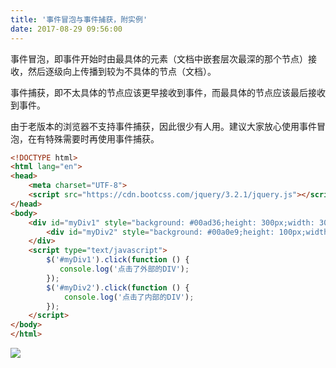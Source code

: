 ```yaml
---
title: '事件冒泡与事件捕获，附实例'
date: 2017-08-29 09:56:00
---   
```

事件冒泡，即事件开始时由最具体的元素（文档中嵌套层次最深的那个节点）接收，然后逐级向上传播到较为不具体的节点（文档）。  

事件捕获，即不太具体的节点应该更早接收到事件，而最具体的节点应该最后接收到事件。  

由于老版本的浏览器不支持事件捕获，因此很少有人用。建议大家放心使用事件冒泡，在有特殊需要时再使用事件捕获。  

```html
<!DOCTYPE html>
<html lang="en">
<head>
    <meta charset="UTF-8">
    <script src="https://cdn.bootcss.com/jquery/3.2.1/jquery.js"></script>
</head>
<body>
    <div id="myDiv1" style="background: #00ad36;height: 300px;width: 300px;position: relative;">
        <div id="myDiv2" style="background: #00a0e9;height: 100px;width: 100px;left: 50%;top:50%;position: absolute;margin-left: -50px;margin-top: -50px;text-align: center;line-height: 100px;">Click</div>
    </div>
    <script type="text/javascript">
        $('#myDiv1').click(function () {
           console.log('点击了外部的DIV');
        });
        $('#myDiv2').click(function () {
            console.log('点击了内部的DIV');
        });
    </script>
</body>
</html>
```

![](https://img-blog.csdn.net/20170829095951525?watermark/2/text/aHR0cDovL2Jsb2cuY3Nkbi5uZXQveHV0b25nYmFv/font/5a6L5L2T/fontsize/400/fill/I0JBQkFCMA/dissolve/70/gravity/Center)
